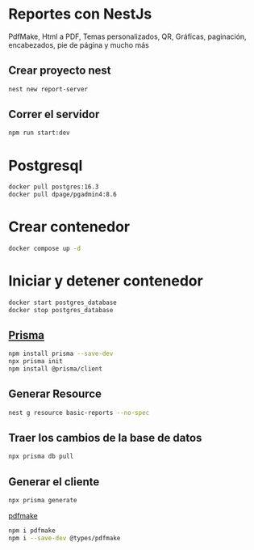 # Reportes con NestJs

PdfMake, Html a PDF, Temas personalizados, QR, Gráficas, paginación, encabezados, pie de página y mucho más

## Crear proyecto nest

```sh
nest new report-server
```

## Correr el servidor

```sh
npm run start:dev
```

# Postgresql

```sh
docker pull postgres:16.3
docker pull dpage/pgadmin4:8.6
```

# Crear contenedor

```sh
docker compose up -d
```

# Iniciar y detener contenedor

```sh
docker start postgres_database
docker stop postgres_database
```

## [Prisma](https://docs.nestjs.com/recipes/prisma)

```sh
npm install prisma --save-dev
npx prisma init
npm install @prisma/client
```

## Generar Resource

```sh
nest g resource basic-reports --no-spec
```

## Traer los cambios de la base de datos

```sh
npx prisma db pull
```

## Generar el cliente
```sh
npx prisma generate
```

[pdfmake](https://pdfmake.github.io/docs/0.1/)
```sh
npm i pdfmake
npm i --save-dev @types/pdfmake
```